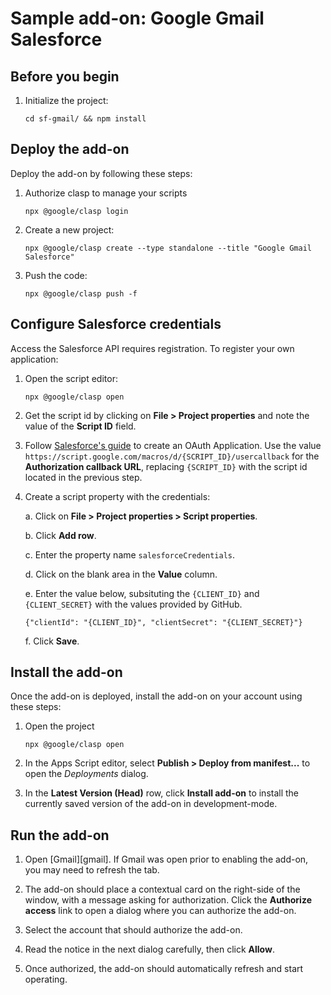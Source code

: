 # Sample add-on: Google Gmail Salesforce

## Before you begin

1.  Initialize the project:

        cd sf-gmail/ && npm install

## Deploy the add-on

Deploy the add-on by following these steps:

1.  Authorize clasp to manage your scripts

        npx @google/clasp login

2.  Create a new project:

        npx @google/clasp create --type standalone --title "Google Gmail Salesforce"

3.  Push the code:

        npx @google/clasp push -f

## Configure Salesforce credentials

Access the Salesforce API requires registration. To register your own application:

1.  Open the script editor:

        npx @google/clasp open

2.  Get the script id by clicking on **File > Project properties** and note the value of the **Script ID** field.

3.  Follow [Salesforce's guide][sf] to create an OAuth Application. Use the value `https://script.google.com/macros/d/{SCRIPT_ID}/usercallback` for the **Authorization callback URL**,
    replacing `{SCRIPT_ID}` with the script id located in the previous step.

4.  Create a script property with the credentials:

    a. Click on **File > Project properties > Script properties**.

    b. Click **Add row**.

    c. Enter the property name `salesforceCredentials`.

    d. Click on the blank area in the **Value** column.

    e. Enter the value below, subsituting the `{CLIENT_ID}` and `{CLIENT_SECRET}` with the values provided
    by GitHub.

        {"clientId": "{CLIENT_ID}", "clientSecret": "{CLIENT_SECRET}"}

    f. Click **Save**.

## Install the add-on

Once the add-on is deployed, install the add-on on your account using these steps:

1.  Open the project

        npx @google/clasp open

2.  In the Apps Script editor, select **Publish > Deploy from manifest...** to open the _Deployments_ dialog.

3.  In the **Latest Version (Head)** row, click **Install add-on** to install the currently saved version of the add-on in development-mode.

## Run the add-on

1.  Open [Gmail][gmail]. If Gmail was open prior to enabling the add-on,
    you may need to refresh the tab.

2.  The add-on should place a contextual card on the right-side of the window,
    with a message asking for authorization. Click the **Authorize access** link
    to open a dialog where you can authorize the add-on.

3.  Select the account that should authorize the add-on.

4.  Read the notice in the next dialog carefully, then click **Allow**.

5.  Once authorized, the add-on should automatically refresh and start operating.

<!-- References -->

[sf]: https://developer.salesforce.com/docs/atlas.en-us.api_rest.meta/api_rest/intro_oauth_and_connected_apps.htm
